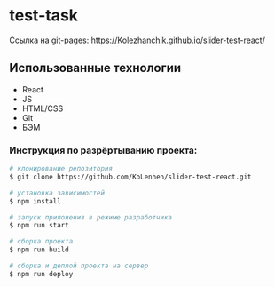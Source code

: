 # test-task

Ссылка на git-pages: https://Kolezhanchik.github.io/slider-test-react/

## Использованные технологии

-   React
-   JS
-   HTML/CSS
-   Git
-   БЭМ

### Инструкция по разрёртыванию проекта:
```bash
# клонирование репозитория
$ git clone https://github.com/KoLenhen/slider-test-react.git

# установка зависимостей
$ npm install

# запуск приложения в режиме разработчика
$ npm run start

# сборка проекта
$ npm run build

# сборка и деплой проекта на сервер
$ npm run deploy
```
